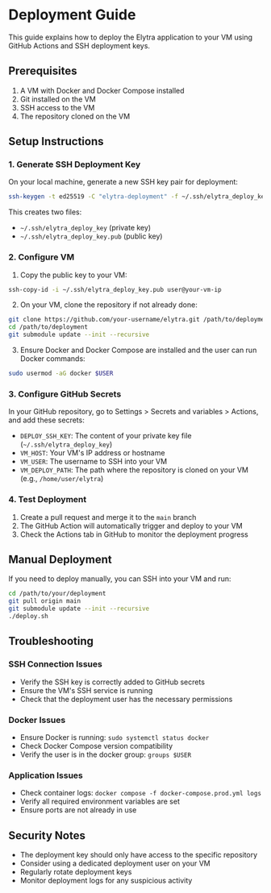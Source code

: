 # Deployment Guide

This guide explains how to deploy the Elytra application to your VM using GitHub Actions and SSH deployment keys.

## Prerequisites

1. A VM with Docker and Docker Compose installed
2. Git installed on the VM
3. SSH access to the VM
4. The repository cloned on the VM

## Setup Instructions

### 1. Generate SSH Deployment Key

On your local machine, generate a new SSH key pair for deployment:

```bash
ssh-keygen -t ed25519 -C "elytra-deployment" -f ~/.ssh/elytra_deploy_key
```

This creates two files:

- `~/.ssh/elytra_deploy_key` (private key)
- `~/.ssh/elytra_deploy_key.pub` (public key)

### 2. Configure VM

1. Copy the public key to your VM:

```bash
ssh-copy-id -i ~/.ssh/elytra_deploy_key.pub user@your-vm-ip
```

2. On your VM, clone the repository if not already done:

```bash
git clone https://github.com/your-username/elytra.git /path/to/deployment
cd /path/to/deployment
git submodule update --init --recursive
```

3. Ensure Docker and Docker Compose are installed and the user can run Docker commands:

```bash
sudo usermod -aG docker $USER
```

### 3. Configure GitHub Secrets

In your GitHub repository, go to Settings > Secrets and variables > Actions, and add these secrets:

- `DEPLOY_SSH_KEY`: The content of your private key file (`~/.ssh/elytra_deploy_key`)
- `VM_HOST`: Your VM's IP address or hostname
- `VM_USER`: The username to SSH into your VM
- `VM_DEPLOY_PATH`: The path where the repository is cloned on your VM (e.g., `/home/user/elytra`)

### 4. Test Deployment

1. Create a pull request and merge it to the `main` branch
2. The GitHub Action will automatically trigger and deploy to your VM
3. Check the Actions tab in GitHub to monitor the deployment progress

## Manual Deployment

If you need to deploy manually, you can SSH into your VM and run:

```bash
cd /path/to/your/deployment
git pull origin main
git submodule update --init --recursive
./deploy.sh
```

## Troubleshooting

### SSH Connection Issues

- Verify the SSH key is correctly added to GitHub secrets
- Ensure the VM's SSH service is running
- Check that the deployment user has the necessary permissions

### Docker Issues

- Ensure Docker is running: `sudo systemctl status docker`
- Check Docker Compose version compatibility
- Verify the user is in the docker group: `groups $USER`

### Application Issues

- Check container logs: `docker compose -f docker-compose.prod.yml logs`
- Verify all required environment variables are set
- Ensure ports are not already in use

## Security Notes

- The deployment key should only have access to the specific repository
- Consider using a dedicated deployment user on your VM
- Regularly rotate deployment keys
- Monitor deployment logs for any suspicious activity
